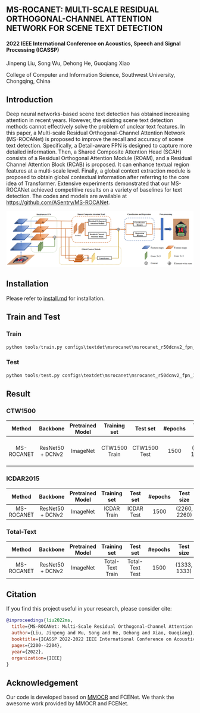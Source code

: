 ## MS-ROCANET: MULTI-SCALE RESIDUAL ORTHOGONAL-CHANNEL ATTENTION NETWORK FOR SCENE TEXT DETECTION

#### 2022 IEEE International Conference on Acoustics, Speech and Signal Processing (ICASSP)

Jinpeng Liu, Song Wu, Dehong He, Guoqiang Xiao

College of Computer and Information Science, Southwest University, Chongqing, China


## Introduction

Deep neural networks-based scene text detection has obtained increasing attention in recent years. However, the existing scene text detection methods cannot effectively solve the problem of unclear text features. In this paper, a Multi-scale Residual Orthogonal-Channel Attention Network (MS-ROCANet) is proposed to improve the recall and accuracy of scene text detection. Specifically, a Detail-aware FPN is designed to capture more detailed information. Then, a Shared Composite Attention Head (SCAH) consists of a Residual Orthogonal Attention Module (ROAM), and a Residual Channel Attention Block (RCAB) is proposed. It can enhance textual region features at a multi-scale level. Finally, a global context extraction module is proposed to obtain global contextual information after referring to the core idea of Transformer. Extensive experiments demonstrated that our MS-ROCANet achieved competitive results on a variety of baselines for text detection. The codes and models are available at https://github.com/ASentry/MS-ROCANet.

<div align="left">
  <img src="resources/flowchart.png"/>
</div>


## Installation

Please refer to [install.md](docs/install.md) for installation.

## Train and Test

### Train

```python
python tools/train.py configs\textdet\msrocanet\msrocanet_r50dcnv2_fpn_1500e_ctw1500.py --work-dir work-dirs/msrocanet/ctw1500 --gpus 1 
```

### Test

```python
python tools/test.py configs\textdet\msrocanet\msrocanet_r50dcnv2_fpn_1500e_ctw1500.py ${CHECKPOINT_FILE} --eval hmean-iou --show-dir result/ctw1500
```

## Result

### CTW1500

|   Method   | Backbone         | Pretrained Model | Training set  |   Test set   | #epochs | Test size   | Recall | Precision | Hmean | model |
| :----:| :----: | :----: | :----:| :----:| :----:| :----:| :----:| :----:| :----:| :----:|
| MS-ROCANET | ResNet50 + DCNv2 | ImageNet | CTW1500 Train | CTW1500 Test | 1500 | (736, 1080) | 0.834 | 0.882 | 0.857 |  model(链接：https://pan.baidu.com/s/1BNeqyHv56ydqmwjboYvq-Q <br/>提取码：t8nb)|

### ICDAR2015

|   Method   | Backbone         | Pretrained Model | Training set  |   Test set   | #epochs | Test size   | Recall | Precision | Hmean |
| :----:| :----: | :----: | :----:| :----:| :----:| :----:| :----:| :----:| :----:|
| MS-ROCANET | ResNet50 + DCNv2 | ImageNet | ICDAR Train | ICDAR Test | 1500 | (2260, 2260) | 0.832 | 0.898 | 0.864 |

### Total-Text

|   Method   | Backbone         | Pretrained Model | Training set  |   Test set   | #epochs | Test size   | Recall | Precision | Hmean |
| :----:| :----: | :----: | :----:| :----:| :----:| :----:| :----:| :----:| :----:|
| MS-ROCANET | ResNet50 + DCNv2 | ImageNet | Total-Text Train | Total-Text Test | 1500 | (1333, 1333) | 0.833 | 0.856 | 0.845 |

## Citation

If you find this project useful in your research, please consider cite:

```bibtex
@inproceedings{liu2022ms,
  title={MS-ROCANet: Multi-Scale Residual Orthogonal-Channel Attention Network for Scene Text Detection},
  author={Liu, Jinpeng and Wu, Song and He, Dehong and Xiao, Guoqiang},
  booktitle={ICASSP 2022-2022 IEEE International Conference on Acoustics, Speech and Signal Processing (ICASSP)},
  pages={2200--2204},
  year={2022},
  organization={IEEE}
}
```

## Acknowledgement

Our code is developed based on [MMOCR](https://github.com/open-mmlab/mmocr) and FCENet. We thank the awesome work provided by MMOCR and FCENet.
